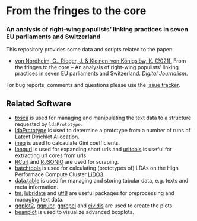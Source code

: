 # From the fringes to the core
### An analysis of right-wing populists’ linking practices in seven EU parliaments and Switzerland


This repository provides some data and scripts related to the paper:

* [von Nordheim, G., Rieger, J. & Kleinen-von Königslöw, K. (2021).](https://doi.org/10.1080/21670811.2021.1970602) From the fringes to the core – An analysis of right-wing populists’ linking practices in seven EU parliaments and Switzerland. *Digital Journalism*.

For bug reports, comments and questions please use the [issue tracker](https://github.com/JonasRieger/fringes/issues).

## Related Software
* [tosca](https://github.com/Docma-TU/tosca) is used for managing and manipulating the text data to a structure requested by ``ldaPrototype``.
* [ldaPrototype](https://github.com/JonasRieger/ldaPrototype) is used to determine a prototype from a number of runs of Latent Dirichlet Allocation.
* [ineq](https://cran.r-project.org/package=ineq) is used to calcaulate Gini coefficients.
* [longurl](https://github.com/hrbrmstr/longurl) is used for expanding short urls and [urltools](https://github.com/Ironholds/urltools) is useful for extracting url cores from urls.
* [RCurl](https://cran.r-project.org/package=RCurl) and [RJSONIO](https://cran.r-project.org/package=RJSONIO) are used for scraping.
* [batchtools](https://github.com/mllg/batchtools) is used for calculating (prototypes of) LDAs on the High Performace Compute Cluster [LiDO3](https://www.lido.tu-dortmund.de/cms/en/LiDO3/index.html).
* [data.table](https://github.com/Rdatatable/data.table) is used for managing and storing tabular data, e.g. texts and meta information.
* [tm](https://cran.r-project.org/package=tm), [lubridate](https://lubridate.tidyverse.org/) and [utf8](https://github.com/patperry/r-utf8) are useful packages for preprocessing and managing text data.
* [ggplot2](https://ggplot2.tidyverse.org/), [ggpubr](https://github.com/kassambara/ggpubr/), [ggrepel](https://github.com/slowkow/ggrepel) and [cividis](https://github.com/marcosci/cividis) are used to create the plots.
* [beanplot](https://cran.r-project.org/package=beanplot) is used to visualize advanced boxplots.
